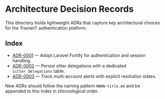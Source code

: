 # Architecture Decision Records

This directory holds lightweight ADRs that capture key architectural choices for the TravianT authentication platform.

## Index

- [ADR-0001](0001-adopt-laravel-fortify.md) — Adopt Laravel Fortify for authentication and session handling.
- [ADR-0002](0002-sitter-delegation-model.md) — Persist sitter delegations with a dedicated `sitter_delegations` table.
- [ADR-0003](0003-alert-resolution-workflow.md) — Track multi-account alerts with explicit resolution states.

New ADRs should follow the naming pattern `NNNN-title.md` and be appended to this index in chronological order.
